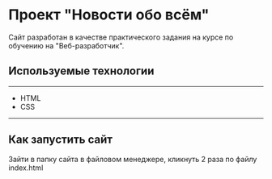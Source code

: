 # Проект "Новости обо всём"

Сайт разработан в качестве практического задания на курсе по обучению на "Веб-разработчик".

## Используемые технологии

---

+ HTML
+ CSS

---

## Как запустить сайт

Зайти в папку сайта в файловом менеджере, кликнуть 2 раза по файлу index.html
